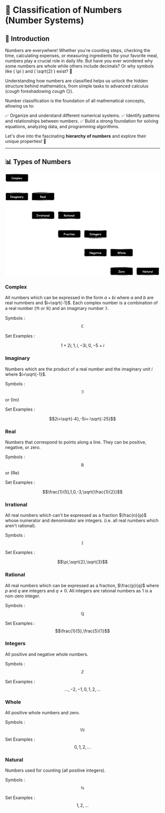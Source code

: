 # 🔢 Classification of Numbers (Number Systems)

## 🌟 Introduction
Numbers are everywhere! Whether you're counting steps, checking the time, calculating expenses, or measuring ingredients for your favorite meal, numbers play a crucial role in daily life. But have you ever wondered why some numbers are whole while others include decimals? Or why symbols like \( \pi \) and \( \sqrt{2} \) exist? 🤔

Understanding how numbers are classified helps us unlock the hidden structure behind mathematics, from simple tasks to advanced calculus (*cough* foreshadowing *cough* 😏).

Number classification is the foundation of all mathematical concepts, allowing us to:

✅ Organize and understand different numerical systems.
✅ Identify patterns and relationships between numbers.
✅ Build a strong foundation for solving equations, analyzing data, and programming algorithms.

Let's dive into the fascinating **hierarchy of numbers** and explore their unique properties! 🚀

---

## 📊 Types of Numbers

![📈 Number System Hierarchy](Assets/Classification_of_Numbers_Hierarchy_of_Numbers.png)

### Complex 
All numbers which can be expressed in the form $a+bi$ where $a$ and $b$ are real numnbers and $i=\sqrt{-1}$.
Each complex number is a combination of a real number ($\Re$ or $\mathbb{R}$) and an imaginary number $\Im$.

Symbols :
$$\mathbb{C}$$

Set Examples :

$$1+2i,1,i,-3i,0,-5+i$$

### Imaginary 
Numbers which are the product of a real number and the imaginary unit $i$ where $i=\sqrt{-1}$.

Symbols :
$$\Im$$ or {Im}

Set Examples :

$$2i=\sqrt{-4},-5i=-\sqrt{-25}$$

### Real 
Numbers that correspond to points along a line. They can be positive, negative, or zero.

Symbols :
$$\mathbb{R}$$ or {Re}

Set Examples :

$$\frac{1}{5},1,0,-3,\sqrt{\frac{1}{2}}$$

### Irrational 
All real numbers which can't be expressed as a fraction $\frac{n}{p}$ whose numerator and denominator are integers.
(i.e. all real numbers which aren't rational).

Symbols :
$$\mathbb{I}$$

Set Examples :

$$\pi,\sqrt{2},\sqrt{3}$$

### Rational

All real numbers which can be expressed as a fraction, $\frac{p}{q}$ where $p$ and $q$ are integers and $q \neq 0$. 
All integers are rational numbers as 1 is a non-zero integer.

Symbols :
$$\mathbb{Q}$$

Set Examples : 
$$\frac{1}{5},\frac{5}{1}$$


### Integers 
All positive and negative whole numbers.

Symbols :
$$\mathbb{Z}$$

Set Examples :
$$...,-2,-1,0,1,2,...$$

### Whole 
All positive whole numbers and zero.

Symbols :
$$\mathbb{W}$$

Set Examples :
$$0,1,2,...$$

### Natural
Numbers used for counting (all positive integers).


Symbols :
$$\mathbb{N}$$

Set Examples :
$$1,2,...$$